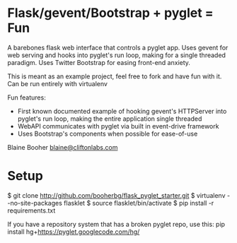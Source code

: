 Flask/gevent/Bootstrap + pyglet = Fun
====================

A barebones flask web interface that controls a pyglet app. Uses gevent 
for web serving and hooks into pyglet's run loop, making for a single 
threaded paradigm. Uses Twitter Bootstrap for easing front-end anxiety.

This is meant as an example project, feel free to fork and have fun with it.
Can be run entirely with virtualenv

Fun features:
   * First known documented example of hooking gevent's HTTPServer into 
     pyglet's run loop, making the entire application single threaded
   * WebAPI communicates with pyglet via built in event-drive framework
   * Uses Bootstrap's components when possible for ease-of-use

Blaine Booher
blaine@cliftonlabs.com

Setup
=====
$ git clone http://github.com/booherbg/flask_pyglet_starter.git
$ virtualenv --no-site-packages flasklet
$ source flasklet/bin/activate
$ pip install -r requirements.txt

If you have a repository system that has a broken pyglet repo, use this:
pip install hg+https://pyglet.googlecode.com/hg/
